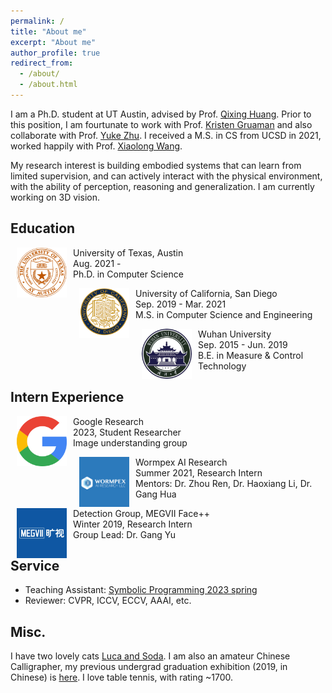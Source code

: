 ```yaml
---
permalink: /
title: "About me"
excerpt: "About me"
author_profile: true
redirect_from: 
  - /about/
  - /about.html
---
```

I am a Ph.D. student at UT Austin, advised by Prof. [Qixing Huang](https://www.cs.utexas.edu/~huangqx/). Prior to this position, I am fourtunate to work with Prof. [Kristen Gruaman](https://www.cs.utexas.edu/users/grauman/) and also collaborate with Prof. [Yuke Zhu](https://www.cs.utexas.edu/~yukez/). I received a M.S. in CS from UCSD in 2021, worked happily with Prof. [Xiaolong Wang](https://xiaolonw.github.io/).

My research interest is building embodied systems that can learn from limited supervision, and can actively interact with the physical environment, with the ability of perception, reasoning and generalization. 
I am currently working on 3D vision.


## Education
<dl><dt><img align="left" width="80" height="80" hspace="10" src="./images/ut_austin.png"/></dt><dt>University of Texas, Austin</dt><dd>Aug. 2021 - </dd><dd>Ph.D. in Computer Science</dd></dl>

<dl><dt><img align="left" width="80" height="80" hspace="10" src="./images/UCSD.png"/></dt><dt>University of California, San Diego</dt><dd>Sep. 2019 - Mar. 2021</dd><dd>M.S. in Computer Science and Engineering</dd></dl>

<dl><dt><img align="left" width="80" height="80" hspace="10" src="./images/whu.png"/></dt><dt>Wuhan University</dt><dd>Sep. 2015 - Jun. 2019</dd><dd>B.E. in Measure & Control Technology</dd></dl>


## Intern Experience
<dl><dt><img align="left" width="80" height="80" hspace="10" src="./images/google.png"/></dt><dt>Google Research</dt><dd>2023, Student Researcher</dd><dd>Image understanding group</dd></dl>

<dl><dt><img align="left" width="80" height="80" hspace="10" src="./images/wormpex.jpg"/></dt><dt>Wormpex AI Research</dt><dd>Summer 2021, Research Intern</dd><dd>Mentors: Dr. Zhou Ren, Dr. Haoxiang Li, Dr. Gang Hua</dd></dl>

<dl><dt><img align="left" width="80" height="80" hspace="10" src="./images/megvii.jpg"/></dt><dt>Detection Group, MEGVII Face++</dt><dd>Winter 2019, Research Intern</dd><dd>Group Lead: Dr. Gang Yu</dd></dl>


## Service
* Teaching Assistant: [Symbolic Programming 2023 spring](https://www.cs.utexas.edu/users/novak/cs378.html)
* Reviewer: CVPR, ICCV, ECCV, AAAI, etc.


## Misc.
I have two lovely cats [Luca and Soda](https://www.instagram.com/meow_luca_soda/).
I am also an amateur Chinese Calligrapher, my previous undergrad graduation exhibition (2019, in Chinese) is [here](https://mp.weixin.qq.com/s/7ERydW3i3iGsVcMOR13nzQ).
I love table tennis, with rating ~1700.
